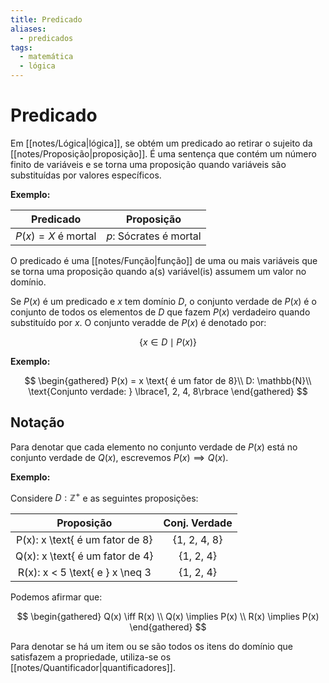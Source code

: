 ```yaml
---
title: Predicado
aliases:
  - predicados
tags:
  - matemática
  - lógica
---
```


# Predicado

Em [[notes/Lógica|lógica]], se obtém um predicado ao retirar o sujeito da [[notes/Proposição|proposição]]. É uma sentença que contém um número finito de variáveis e se torna uma proposição quando variáveis são substituídas por valores específicos.

**Exemplo:**

|      Predicado      |       Proposição       |
|:-------------------:|:----------------------:|
| $P(x) = X$ é mortal | $p$: Sócrates é mortal |

O predicado é uma [[notes/Função|função]] de uma ou mais variáveis que se torna uma proposição quando a(s) variável(is) assumem um valor no domínio.

Se $P(x)$ é um predicado e $x$ tem domínio $D$, o conjunto verdade de $P(x)$ é o conjunto de todos os elementos de $D$ que fazem $P(x)$ verdadeiro quando substituído por $x$. O conjunto veradde de $P(x)$ é denotado por:

$$\lbrace x \in D \mid P(x)\rbrace$$

**Exemplo:**

$$
\begin{gathered}
P(x) = x \text{ é um fator de 8}\\
D: \mathbb{N}\\
\text{Conjunto verdade: } \lbrace1, 2, 4, 8\rbrace
\end{gathered}
$$

## Notação

Para denotar que cada elemento no conjunto verdade de $P(x)$ está no conjunto verdade de $Q(x)$, escrevemos $P(x) \implies Q(x)$.

**Exemplo:**

Considere $D: \mathbb{Z}^+$ e as seguintes proposições:

|           Proposição            | Conj. Verdade |
|:-------------------------------:|:-------------:|
| P(x): x \text{ é um fator de 8} | {1, 2, 4, 8}  |
| Q(x): x \text{ é um fator de 4} |   {1, 2, 4}   |
| R(x): x < 5 \text{ e } x \neq 3 |   {1, 2, 4}   |

Podemos afirmar que:

$$
\begin{gathered}
	Q(x) \iff R(x) \\
	Q(x) \implies P(x) \\
	R(x) \implies P(x)
\end{gathered}
$$

Para denotar se há um item ou se são todos os itens do domínio que satisfazem a propriedade, utiliza-se os [[notes/Quantificador|quantificadores]].